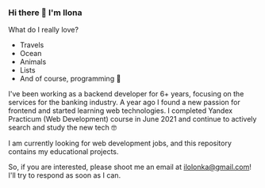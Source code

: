 ### Hi there 👋 I'm Ilona

What do I really love?
- Travels
- Ocean
- Animals
- Lists
- And of course, programming 🙂

I've been working as a backend developer for 6+ years, focusing on the services for the banking industry. A year ago I found a new passion for frontend and started learning web technologies. I completed Yandex Practicum (Web Development) course in June 2021 and continue to actively search and study the new tech 🤓

I am currently looking for web development jobs, and this repository contains my educational projects.

So, if you are interested, please shoot me an email at ilolonka@gmail.com! I'll try to respond as soon as I can.

<!--
**ilonkasad/ilonkasad** is a ✨ _special_ ✨ repository because its `README.md` (this file) appears on your GitHub profile.

Here are some ideas to get you started:

- 🔭 I’m currently working on ...
- 🌱 I’m currently learning ...
- 👯 I’m looking to collaborate on ...
- 🤔 I’m looking for help with ...
- 💬 Ask me about ...
- 📫 How to reach me: ...
- 😄 Pronouns: ...
- ⚡ Fun fact: ...
-->
